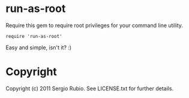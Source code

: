 # run-as-root

Require this gem to require root privileges for your command line utility.

    require 'run-as-root'

Easy and simple, isn't it? :)

# Copyright

Copyright (c) 2011 Sergio Rubio. See LICENSE.txt for
further details.


